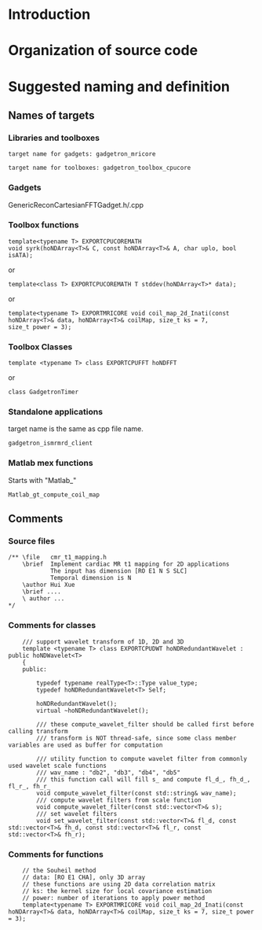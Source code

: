 # Introduction
# Organization of source code
# Suggested naming and definition
## Names of targets
### Libraries and toolboxes
```
target name for gadgets: gadgetron_mricore
```
```
target name for toolboxes: gadgetron_toolbox_cpucore
```
### Gadgets
GenericReconCartesianFFTGadget.h/.cpp
### Toolbox functions
```
template<typename T> EXPORTCPUCOREMATH 
void syrk(hoNDArray<T>& C, const hoNDArray<T>& A, char uplo, bool isATA);
```
or
```
template<class T> EXPORTCPUCOREMATH T stddev(hoNDArray<T>* data);
```
or
```
template<typename T> EXPORTMRICORE void coil_map_2d_Inati(const hoNDArray<T>& data, hoNDArray<T>& coilMap, size_t ks = 7, 
size_t power = 3);
```
### Toolbox Classes
```
template <typename T> class EXPORTCPUFFT hoNDFFT
```
or
```
class GadgetronTimer
```
### Standalone applications
target name is the same as cpp file name.
```
gadgetron_ismrmrd_client
```
### Matlab mex functions
Starts with "Matlab_"
```
Matlab_gt_compute_coil_map
```
## Comments
### Source files
```
/** \file   cmr_t1_mapping.h
    \brief  Implement cardiac MR t1 mapping for 2D applications
            The input has dimension [RO E1 N S SLC]
            Temporal dimension is N
    \author Hui Xue
    \brief ....
    \ author ... 
*/
```
### Comments for classes
```
    /// support wavelet transform of 1D, 2D and 3D
    template <typename T> class EXPORTCPUDWT hoNDRedundantWavelet : public hoNDWavelet<T> 
    {
    public:

        typedef typename realType<T>::Type value_type;
        typedef hoNDRedundantWavelet<T> Self;

        hoNDRedundantWavelet();
        virtual ~hoNDRedundantWavelet();

        /// these compute_wavelet_filter should be called first before calling transform
        /// transform is NOT thread-safe, since some class member variables are used as buffer for computation

        /// utility function to compute wavelet filter from commonly used wavelet scale functions
        /// wav_name : "db2", "db3", "db4", "db5"
        /// this function call will fill s_ and compute fl_d_, fh_d_, fl_r_, fh_r_
        void compute_wavelet_filter(const std::string& wav_name);
        /// compute wavelet filters from scale function
        void compute_wavelet_filter(const std::vector<T>& s);
        /// set wavelet filters
        void set_wavelet_filter(const std::vector<T>& fl_d, const std::vector<T>& fh_d, const std::vector<T>& fl_r, const std::vector<T>& fh_r);

```
### Comments for functions
```
    // the Souheil method
    // data: [RO E1 CHA], only 3D array
    // these functions are using 2D data correlation matrix
    // ks: the kernel size for local covariance estimation
    // power: number of iterations to apply power method
    template<typename T> EXPORTMRICORE void coil_map_2d_Inati(const hoNDArray<T>& data, hoNDArray<T>& coilMap, size_t ks = 7, size_t power = 3);
```

## 